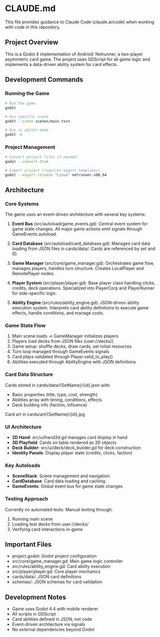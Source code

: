 # CLAUDE.md

This file provides guidance to Claude Code (claude.ai/code) when working with code in this repository.

## Project Overview

This is a Godot 4 implementation of Android: Netrunner, a two-player asymmetric card game. The project uses GDScript for all game logic and implements a data-driven ability system for card effects.

## Development Commands

### Running the Game
```bash
# Run the game
godot

# Run specific scene
godot --scene scenes/main.tscn

# Run in editor mode
godot -e
```

### Project Management
```bash
# Convert project files if needed
godot --convert-3to4

# Export project (requires export templates)
godot --export-release "Linux" netrunner.x86_64
```

## Architecture

### Core Systems

The game uses an event-driven architecture with several key systems:

1. **Event Bus** (src/autoload/game_events.gd): Central event system for game state changes. All major game actions emit signals through GameEvents autoload.

2. **Card Database** (src/autoload/card_database.gd): Manages card data loading from JSON files in cards/data/. Cards are referenced by set and ID.

3. **Game Manager** (src/core/game_manager.gd): Orchestrates game flow, manages players, handles turn structure. Creates LocalPlayer and RemotePlayer nodes.

4. **Player System** (src/player/player.gd): Base player class handling clicks, credits, deck operations. Specialized into PlayerCorp and PlayerRunner for side-specific logic.

5. **Ability Engine** (src/rules/ability_engine.gd): JSON-driven ability execution system. Interprets card ability definitions to execute game effects, handle conditions, and manage costs.

### Game State Flow

1. Main scene loads → GameManager initializes players
2. Players load decks from JSON files (user://decks/)
3. Game setup: shuffle decks, draw cards, set initial resources
4. Turn loop managed through GameEvents signals
5. Card plays validated through Player.valid_to_play()
6. Abilities executed through AbilityEngine with JSON definitions

### Card Data Structure

Cards stored in cards/data/{SetName}/{id}.json with:
- Basic properties (title, type, cost, strength)
- Abilities array with timing, conditions, effects
- Deck building info (faction, influence)

Card art in cards/art/{SetName}/{id}.jpg

### UI Architecture

- **2D Hand**: src/ui/hand2d.gd manages card display in hand
- **3D Playfield**: Cards on table rendered as 3D objects
- **Deck Builder**: src/ui/deck/deck_builder.gd for deck construction
- **Identity Panels**: Display player state (credits, clicks, faction)

### Key Autoloads

- **SceneStack**: Scene management and navigation
- **CardDatabase**: Card data loading and caching  
- **GameEvents**: Global event bus for game state changes

### Testing Approach

Currently no automated tests. Manual testing through:
1. Running main scene
2. Loading test decks from user://decks/
3. Verifying card interactions in-game

## Important Files

- project.godot: Godot project configuration
- src/core/game_manager.gd: Main game logic controller
- src/rules/ability_engine.gd: Card ability execution
- src/player/player.gd: Core player mechanics
- cards/data/: JSON card definitions
- schemas/: JSON schemas for card validation

## Development Notes

- Game uses Godot 4.4 with mobile renderer
- All scripts in GDScript
- Card abilities defined in JSON, not code
- Event-driven architecture via signals
- No external dependencies beyond Godot